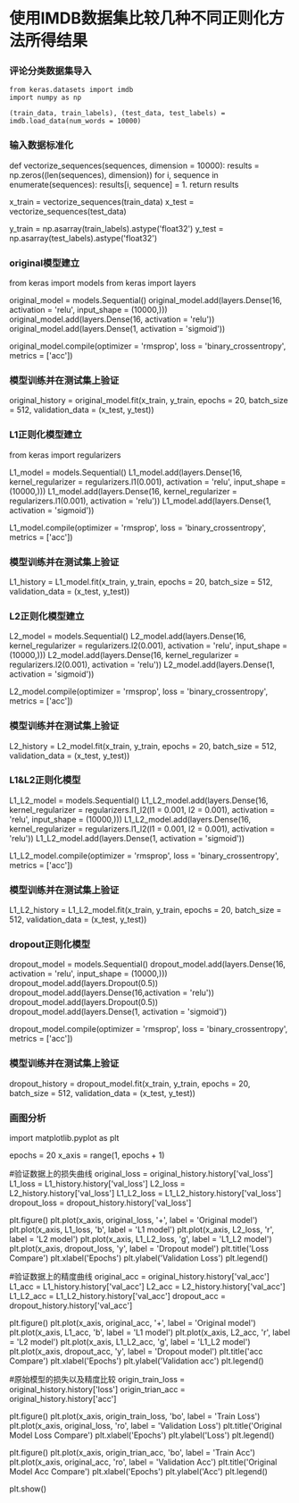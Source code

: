 # 使用IMDB数据集比较几种不同正则化方法所得结果

  ### 评论分类数据集导入
    from keras.datasets import imdb
    import numpy as np

    (train_data, train_labels), (test_data, test_labels) = imdb.load_data(num_words = 10000)

### 输入数据标准化
def vectorize_sequences(sequences, dimension = 10000):
    results = np.zeros((len(sequences), dimension))
    for i, sequence in enumerate(sequences):
        results[i, sequence] = 1.
    return results

x_train = vectorize_sequences(train_data)
x_test  = vectorize_sequences(test_data)

y_train = np.asarray(train_labels).astype('float32')
y_test  = np.asarray(test_labels).astype('float32')

### original模型建立
from keras import models
from keras import layers

original_model = models.Sequential()
original_model.add(layers.Dense(16, activation = 'relu', input_shape = (10000,)))
original_model.add(layers.Dense(16, activation = 'relu'))
original_model.add(layers.Dense(1, activation = 'sigmoid'))

original_model.compile(optimizer = 'rmsprop',
                       loss = 'binary_crossentropy',
                       metrics = ['acc'])

### 模型训练并在测试集上验证
original_history = original_model.fit(x_train, y_train,
                                      epochs = 20,
                                      batch_size = 512,
                                      validation_data = (x_test, y_test))

### L1正则化模型建立
from keras import regularizers

L1_model = models.Sequential()
L1_model.add(layers.Dense(16, kernel_regularizer = regularizers.l1(0.001),
                          activation = 'relu', input_shape = (10000,)))
L1_model.add(layers.Dense(16, kernel_regularizer = regularizers.l1(0.001),
                          activation = 'relu'))
L1_model.add(layers.Dense(1, activation = 'sigmoid'))

L1_model.compile(optimizer = 'rmsprop',
                 loss = 'binary_crossentropy',
                 metrics = ['acc'])

### 模型训练并在测试集上验证
L1_history = L1_model.fit(x_train, y_train,
                          epochs = 20,
                          batch_size = 512,
                          validation_data = (x_test, y_test))

### L2正则化模型建立
L2_model = models.Sequential()
L2_model.add(layers.Dense(16, kernel_regularizer = regularizers.l2(0.001),
                          activation = 'relu', input_shape = (10000,)))
L2_model.add(layers.Dense(16, kernel_regularizer = regularizers.l2(0.001),
                          activation = 'relu'))
L2_model.add(layers.Dense(1, activation = 'sigmoid'))

L2_model.compile(optimizer = 'rmsprop',
                 loss = 'binary_crossentropy',
                 metrics = ['acc'])

### 模型训练并在测试集上验证
L2_history = L2_model.fit(x_train, y_train,
                          epochs = 20,
                          batch_size = 512,
                          validation_data = (x_test, y_test))

### L1&L2正则化模型
L1_L2_model = models.Sequential()
L1_L2_model.add(layers.Dense(16,
                       kernel_regularizer = regularizers.l1_l2(l1 = 0.001, l2 = 0.001),
                       activation = 'relu', input_shape = (10000,)))
L1_L2_model.add(layers.Dense(16,
                       kernel_regularizer = regularizers.l1_l2(l1 = 0.001, l2 = 0.001),
                       activation = 'relu'))
L1_L2_model.add(layers.Dense(1, activation = 'sigmoid'))

L1_L2_model.compile(optimizer = 'rmsprop',
                    loss = 'binary_crossentropy',
                    metrics = ['acc'])

### 模型训练并在测试集上验证
L1_L2_history = L1_L2_model.fit(x_train, y_train,
                          epochs = 20,
                          batch_size = 512,
                          validation_data = (x_test, y_test))

### dropout正则化模型
dropout_model = models.Sequential()
dropout_model.add(layers.Dense(16,
                               activation = 'relu',
                               input_shape = (10000,)))
dropout_model.add(layers.Dropout(0.5))
dropout_model.add(layers.Dense(16,activation = 'relu'))
dropout_model.add(layers.Dropout(0.5))
dropout_model.add(layers.Dense(1, activation = 'sigmoid'))

dropout_model.compile(optimizer = 'rmsprop',
                 loss = 'binary_crossentropy',
                 metrics = ['acc'])

### 模型训练并在测试集上验证
dropout_history = dropout_model.fit(x_train, y_train,
                          epochs = 20,
                          batch_size = 512,
                          validation_data = (x_test, y_test))

### 画图分析
import matplotlib.pyplot as plt

epochs = 20
x_axis = range(1, epochs + 1)

#验证数据上的损失曲线
original_loss = original_history.history['val_loss']
L1_loss = L1_history.history['val_loss']
L2_loss = L2_history.history['val_loss']
L1_L2_loss = L1_L2_history.history['val_loss']
dropout_loss = dropout_history.history['val_loss']

plt.figure()
plt.plot(x_axis, original_loss, '+', label = 'Original model')
plt.plot(x_axis, L1_loss, 'b', label = 'L1 model')
plt.plot(x_axis, L2_loss, 'r', label = 'L2 model')
plt.plot(x_axis, L1_L2_loss, 'g', label = 'L1_L2 model')
plt.plot(x_axis, dropout_loss, 'y', label = 'Dropout model')
plt.title('Loss Compare')
plt.xlabel('Epochs')
plt.ylabel('Validation Loss')
plt.legend()

#验证数据上的精度曲线
original_acc = original_history.history['val_acc']
L1_acc = L1_history.history['val_acc']
L2_acc = L2_history.history['val_acc']
L1_L2_acc = L1_L2_history.history['val_acc']
dropout_acc = dropout_history.history['val_acc']

plt.figure()
plt.plot(x_axis, original_acc, '+', label = 'Original model')
plt.plot(x_axis, L1_acc, 'b', label = 'L1 model')
plt.plot(x_axis, L2_acc, 'r', label = 'L2 model')
plt.plot(x_axis, L1_L2_acc, 'g', label = 'L1_L2 model')
plt.plot(x_axis, dropout_acc, 'y', label = 'Dropout model')
plt.title('acc Compare')
plt.xlabel('Epochs')
plt.ylabel('Validation acc')
plt.legend()


#原始模型的损失以及精度比较
origin_train_loss = original_history.history['loss']
origin_trian_acc  = original_history.history['acc']

plt.figure()
plt.plot(x_axis, origin_train_loss, 'bo', label = 'Train Loss')
plt.plot(x_axis, original_loss, 'ro', label = 'Validation Loss')
plt.title('Original Model Loss Compare')
plt.xlabel('Epochs')
plt.ylabel('Loss')
plt.legend()

plt.figure()
plt.plot(x_axis, origin_trian_acc, 'bo', label = 'Train Acc')
plt.plot(x_axis, original_acc, 'ro', label = 'Validation Acc')
plt.title('Original Model Acc Compare')
plt.xlabel('Epochs')
plt.ylabel('Acc')
plt.legend()

plt.show()

